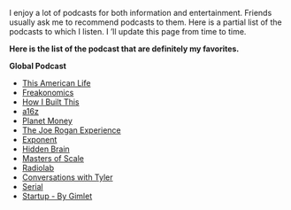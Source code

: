 I enjoy a lot of podcasts for both information and entertainment.
Friends usually ask me to recommend podcasts to them.
Here is a partial list of the podcasts to which I listen. I ’ll update this page from time to time. 


**Here is the list of the podcast that are definitely my favorites.** 

**Global Podcast**

- [This American Life](https://www.thisamericanlife.org/listen "This American Life")
- [Freakonomics](http://freakonomics.com/ "Freakonomics")
- [How I Built This](https://www.npr.org/podcasts/510313/how-i-built-this "How I Built This")
- [a16z](https://a16z.com/podcasts/ "a16z podcast")
- [Planet Money](https://www.npr.org/podcasts/510289/planet-money "Planet Money Podcast")
- [The Joe Rogan Experience](https://www.joerogan.com/)
- [Exponent](https://exponent.fm/ "Exponent Podcast")
- [Hidden Brain](https://www.npr.org/podcasts/510308/hidden-brain "Hidden Brain Podcast")
- [Masters of Scale](https://mastersofscale.com/ "Masters of Scale Podcast")
- [Radiolab](https://www.wnycstudios.org/shows/radiolab "Radiolab Podcast")
- [Conversations with Tyler](https://conversationswithtyler.com/ "Conversations with Tyler Podcast")
- [Serial](https://serialpodcast.org/ "Serial Podcast")
- [Startup - By Gimlet](https://www.gimletmedia.com/startup/ "Startup - Gimlet - Podcast")
